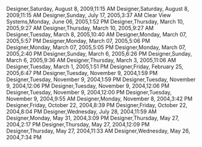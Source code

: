 ﻿Designer,Saturday, August 8, 2009,11:15 AMDesigner,Saturday, August 8, 2009,11:15 AMDesigner,Sunday, July 17, 2005,3:37 AMClear View Systems,Monday, June 06, 2005,1:52 PMDesigner,Thursday, March 10, 2005,9:27 AMDesigner,Thursday, March 10, 2005,9:27 AMDesigner,Tuesday, March 8, 2005,10:40 AMDesigner,Monday, March 07, 2005,5:57 PMDesigner,Monday, March 07, 2005,5:06 PMDesigner,Monday, March 07, 2005,5:05 PMDesigner,Monday, March 07, 2005,2:40 PMDesigner,Sunday, March 6, 2005,6:26 PMDesigner,Sunday, March 6, 2005,9:36 AMDesigner,Thursday, March 3, 2005,11:06 AMDesigner,Tuesday, March 1, 2005,1:51 PMDesigner,Friday, February 25, 2005,6:47 PMDesigner,Tuesday, November 9, 2004,1:59 PMDesigner,Tuesday, November 9, 2004,1:59 PMDesigner,Tuesday, November 9, 2004,12:06 PMDesigner,Tuesday, November 9, 2004,12:06 PMDesigner,Tuesday, November 9, 2004,12:00 PMDesigner,Tuesday, November 9, 2004,9:55 AMDesigner,Monday, November 8, 2004,3:42 PMDesigner,Friday, October 22, 2004,8:39 PMDesigner,Friday, October 22, 2004,8:04 PMDesigner,Wednesday, July 28, 2004,11:59 AMDesigner,Monday, May 31, 2004,3:09 PMDesigner,Thursday, May 27, 2004,2:17 PMDesigner,Thursday, May 27, 2004,12:09 PMDesigner,Thursday, May 27, 2004,11:33 AMDesigner,Wednesday, May 26, 2004,7:34 PM